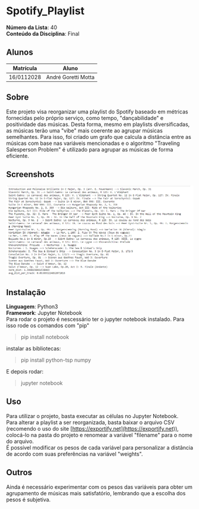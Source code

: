 # Spotify_Playlist

**Número da Lista**: 40<br>
**Conteúdo da Disciplina**: Final<br>

## Alunos
|Matrícula | Aluno |
| -- | -- |
| 16/0112028  |  André Goretti Motta |

## Sobre 
Este projeto visa reorganizar uma playlist do Spotify baseado em métricas fornecidas pelo próprio serviço, como tempo, "dançabilidade" e positividade das músicas. Desta forma, mesmo em playlists diversificadas, as músicas terão uma "vibe" mais coerente ao agrupar músicas semelhantes. Para isso, foi criado um grafo que calcula a distância entre as músicas com base nas variáveis mencionadas e o algoritmo "Traveling Salesperson Problem" é utilizado para agrupar as músicas de forma eficiente.

## Screenshots
![imagem1](image.png)

## Instalação 
**Linguagem**: Python3<br>
**Framework**: Jupyter Notebook<br>
Para rodar o projeto é nescessário ter o jupyter notebook instalado. Para isso rode os comandos com "pip"
>pip install notebook

instalar as bibliotecas:

>pip install python-tsp numpy

E depois rodar:

>jupyter notebook

## Uso 
Para utilizar o projeto, basta executar as células no Jupyter Notebook. <br/>
Para alterar a playlist a ser reorganizada, basta baixar o arquivo CSV (recomendo o uso do site [https://exportify.net](https://exportify.net)), colocá-lo na pasta do projeto e renomear a variável "filename" para o nome do arquivo.<br/>
É possível modificar os pesos de cada variável para personalizar a distância de acordo com suas preferências na variável "weights".

## Outros 
Ainda é necessário experimentar com os pesos das variáveis para obter um agrupamento de músicas mais satisfatório, lembrando que a escolha dos pesos é subjetiva.




